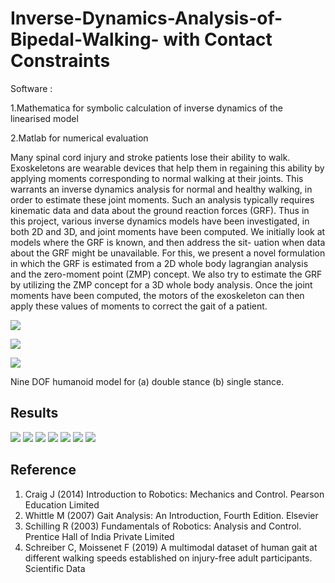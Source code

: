 # Inverse-Dynamics-Analysis-of-Bipedal-Walking- with Contact Constraints
Software :

1.Mathematica for symbolic calculation of inverse dynamics of the linearised model

2.Matlab for numerical evaluation


Many spinal cord injury and stroke patients lose their ability to walk. Exoskeletons
are wearable devices that help them in regaining this ability by applying moments
corresponding to normal walking at their joints. This warrants an inverse dynamics
analysis for normal and healthy walking, in order to estimate these joint moments.
Such an analysis typically requires kinematic data and data about the ground
reaction forces (GRF). Thus in this project, various inverse dynamics models have
been investigated, in both 2D and 3D, and joint moments have been computed.
We initially look at models where the GRF is known, and then address the sit-
uation when data about the GRF might be unavailable. For this, we present a
novel formulation in which the GRF is estimated from a 2D whole body lagrangian
analysis and the zero-moment point (ZMP) concept. We also try to estimate the
GRF by utilizing the ZMP concept for a 3D whole body analysis. Once the joint
moments have been computed, the motors of the exoskeleton can then apply these
values of moments to correct the gait of a patient.

![](https://github.com/Mowbray-R-V/Inverse-Dynamics-Analysis-of-Bipedal-Walking/blob/main/dy.png)

![](https://github.com/Mowbray-R-V/Inverse-Dynamics-Analysis-of-Bipedal-Walking/blob/main/dsp.png)

![](https://github.com/Mowbray-R-V/Inverse-Dynamics-Analysis-of-Bipedal-Walking/blob/main/sp.png)

Nine DOF humanoid model for (a) double stance (b) single stance.

## Results
![](https://github.com/Mowbray-R-V/Inverse-Dynamics-Analysis-of-Bipedal-Walking/blob/main/r1.png)
![](https://github.com/Mowbray-R-V/Inverse-Dynamics-Analysis-of-Bipedal-Walking/blob/main/r2.png)
![](https://github.com/Mowbray-R-V/Inverse-Dynamics-Analysis-of-Bipedal-Walking/blob/main/r3.png)
![](https://github.com/Mowbray-R-V/Inverse-Dynamics-Analysis-of-Bipedal-Walking/blob/main/r4.png)
![](https://github.com/Mowbray-R-V/Inverse-Dynamics-Analysis-of-Bipedal-Walking/blob/main/r5.png)
![](https://github.com/Mowbray-R-V/Inverse-Dynamics-Analysis-of-Bipedal-Walking/blob/main/r6.png)
![](https://github.com/Mowbray-R-V/Inverse-Dynamics-Analysis-of-Bipedal-Walking/blob/main/r7.png)



## Reference
1. Craig J (2014) Introduction to Robotics: Mechanics and Control. Pearson Education Limited
2. Whittle M (2007) Gait Analysis: An Introduction, Fourth Edition. Elsevier
3. Schilling R (2003) Fundamentals of Robotics: Analysis and Control. Prentice Hall of India Private Limited
4. Schreiber C, Moissenet F (2019) A multimodal dataset of human gait at different walking speeds established on injury-free adult participants. Scientific Data
  
